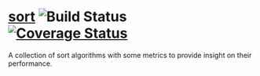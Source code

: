 # [sort](https://github.com/stmansour/sort)  ![Build Status](https://travis-ci.org/stmansour/sort.png?branch=master) &nbsp;  [![Coverage Status](https://coveralls.io/repos/stmansour/sort/badge.png)](https://coveralls.io/r/stmansour/sort)
A collection of sort algorithms with some metrics to provide insight on their performance.
